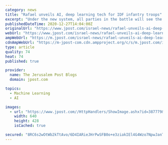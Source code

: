 ```yaml
---
category: news
title: "Rafael unveils AI, deep learning tech for IDF infantry troops"
excerpt: "Under the new system, all parties in the battle will see the same image – provided by the goggles of an infantry soldier or a sensor on a fighter jet."
publishedDateTime: 2020-12-27T14:04:00Z
originalUrl: "https://www.jpost.com/israel-news/rafael-unveils-ai-deep-learning-tech-for-idf-infantry-troops-653389"
webUrl: "https://www.jpost.com/israel-news/rafael-unveils-ai-deep-learning-tech-for-idf-infantry-troops-653389"
ampWebUrl: "https://m.jpost.com/israel-news/rafael-unveils-ai-deep-learning-tech-for-idf-infantry-troops-653389/amp"
cdnAmpWebUrl: "https://m-jpost-com.cdn.ampproject.org/c/s/m.jpost.com/israel-news/rafael-unveils-ai-deep-learning-tech-for-idf-infantry-troops-653389/amp"
type: article
quality: 74
heat: 74
published: true

provider:
  name: The Jerusalem Post Blogs
  domain: jpost.com

topics:
  - Machine Learning
  - AI

images:
  - url: "https://www.jpost.com//HttpHandlers/ShowImage.ashx?id=387779&w=640&h=428"
    width: 640
    height: 428
    isCached: true

secured: "8RC6s2wOtWb2kTtAvo/6D4IARieJHrPwSFB0o+e3ziakIEl4G4Wzo7NpwJanT/fjdfyLmhSnI4RnJ6ohCtsj0LdqvzALwtyv5LQ78MGeF/YdXQSOh/TWkIzfH/SKpzEGKUDgIkM8TQeWhW/1I3W1P6yttA1xOvdkO9kJHG4bZczylGRmQrCTJQ782sX/0tBn4D5oeYY4TkVc6Q2sGWWcdwzG+BQF3Iqa7prstiWnhobtpsVWqr1HRdNX/kuywfq8rOLZMe0B2SvccLj1x0qLgF3zGOpNIja6TVyxjR35O2FuYhqK8cgBjdv5CbTdhDt7n4LU8DUY+xNobJ3ENgiO8+KWsMI2fD+RC/v8s5jIH8s=;4pMjujOpkqtGilQixBLZwQ=="
---
```



